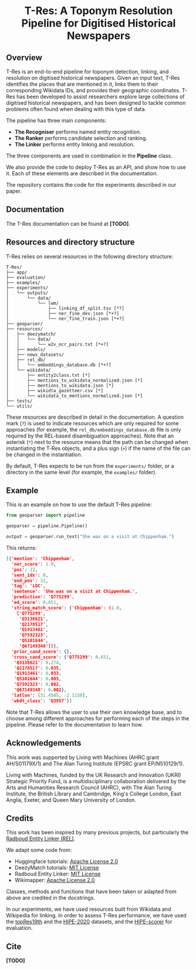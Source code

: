 <div style="text-align: center">
<h1>T-Res: A Toponym Resolution Pipeline for Digitised Historical Newspapers</h1>
</div>

## Overview

T-Res is an end-to-end pipeline for toponym detection, linking, and resolution on digitised historical newspapers. Given an input text, T-Res identifies the places that are mentioned in it, links them to their corresponding Wikidata IDs, and provides their geographic coordinates. T-Res has been developed to assist researchers explore large collections of digitised historical newspapers, and has been designed to tackle common problems often found when dealing with this type of data.

The pipeline has three main components:

* **The Recogniser** performs named entity recognition.
* **The Ranker** performs candidate selection and ranking.
* **The Linker** performs entity linking and resolution.

The three components are used in combination in the **Pipeline** class.

We also provide the code to deploy T-Res as an API, and show how to use it. Each of these elements are described in the documentation.

The repository contains the code for the experiments described in our paper.

## Documentation

The T-Res documentation can be found at **[TODO]**.

## Resources and directory structure

T-Res relies on several resources in the following directory structure:

```
T-Res/
├── app/
├── evaluation/
├── examples/
├── experiments/
│   └── outputs/
│       └── data/
│           └── lwm/
│               ├── linking_df_split.tsv [*?]
│               ├── ner_fine_dev.json [*+?]
│               └── ner_fine_train.json [*+?]
├── geoparser/
├── resources/
│   ├── deezymatch/
│   │   └── data/
│   │       └── w2v_ocr_pairs.txt [*+?]
│   ├── models/
│   ├── news_datasets/
│   ├── rel_db/
│   │   └── embeddings_database.db [*+?]
│   └── wikidata/
│       ├── entity2class.txt [*]
│       ├── mentions_to_wikidata_normalized.json [*]
│       ├── mentions_to_wikidata.json [*]
│       ├── wikidta_gazetteer.csv [*]
│       └── wikidata_to_mentions_normalized.json [*]
├── tests/
└── utils/
```

These resources are described in detail in the documentation. A question mark (`?`) is used to indicate resources which are only required for some approaches (for example, the `rel_db/embeddings_database.db` file is only required by the REL-based disambiguation approaches). Note that an asterisk (`*`) next to the resource means that the path can be changed when instantiating the T-Res objects, and a plus sign (`+`) if the name of the file can be changed in the instantiation.

By default, T-Res expects to be run from the `experiments/` folder, or a directory in the same level (for example, the `examples/` folder).

## Example

This is an example on how to use the default T-Res pipeline:

```python
from geoparser import pipeline

geoparser = pipeline.Pipeline()

output = geoparser.run_text("She was on a visit at Chippenham.")
```

This returns:

```json
[{'mention': 'Chippenham',
  'ner_score': 1.0,
  'pos': 22,
  'sent_idx': 0,
  'end_pos': 32,
  'tag': 'LOC',
  'sentence': 'She was on a visit at Chippenham.',
  'prediction': 'Q775299',
  'ed_score': 0.651,
  'string_match_score': {'Chippenham': (1.0,
    ['Q775299',
     'Q3138621',
     'Q2178517',
     'Q1913461',
     'Q7592323',
     'Q5101644',
     'Q67149348'])},
  'prior_cand_score': {},
  'cross_cand_score': {'Q775299': 0.651,
   'Q3138621': 0.274,
   'Q2178517': 0.035,
   'Q1913461': 0.033,
   'Q5101644': 0.003,
   'Q7592323': 0.002,
   'Q67149348': 0.002},
  'latlon': [51.4585, -2.1158],
  'wkdt_class': 'Q3957'}]
```

Note that T-Res allows the user to use their own knowledge base, and to choose among different approaches for performing each of the steps in the pipeline. Please refer to the documentation to learn how.

## Acknowledgements

This work was supported by Living with Machines (AHRC grant AH/S01179X/1) and The Alan Turing Institute (EPSRC grant EP/N510129/1).

Living with Machines, funded by the UK Research and Innovation (UKRI) Strategic Priority Fund, is a multidisciplinary collaboration delivered by the Arts and Humanities Research Council (AHRC), with The Alan Turing Institute, the British Library and Cambridge, King's College London, East Anglia, Exeter, and Queen Mary University of London.

## Credits

This work has been inspired by many previous projects, but particularly the [Radboud Entity Linker (REL)](https://github.com/informagi/REL).

We adapt some code from:
* Huggingface tutorials: [Apache License 2.0](https://github.com/huggingface/notebooks/blob/main/LICENSE)
* DeezyMatch tutorials: [MIT License](https://github.com/Living-with-machines/DeezyMatch/blob/master/LICENSE)
* Radboud Entity Linker: [MIT License](https://github.com/informagi/REL/blob/main/LICENSE)
* Wikimapper: [Apache License 2.0](https://github.com/jcklie/wikimapper/blob/master/LICENSE)

Classes, methods and functions that have been taken or adapted from above are credited in the docstrings.

In our experiments, we have used resources built from Wikidata and Wikipedia for linking. In order to assess T-Res performance, we have used the [topRes19th](https://doi.org/10.23636/r7d4-kw08) and the [HIPE-2020](https://impresso.github.io/CLEF-HIPE-2020/datasets.html) datasets, and the [HIPE-scorer](https://github.com/hipe-eval/HIPE-scorer/blob/master/LICENSE) for evaluation.

## Cite

**[TODO]**
